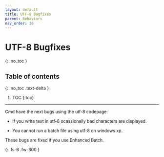 ```yaml
---
layout: default
title: UTF-8 Bugfixes
parent: Behaviors
nav_order: 10
---
```


# UTF-8 Bugfixes
{: .no_toc }

## Table of contents
{: .no_toc .text-delta }

1. TOC
{:toc}

---

Cmd have the next bugs using the utf-8 codepage:

- If you write text in utf-8 ocassionally bad characters are displayed.

- You cannot run a batch file using utf-8 on windows xp.

These bugs are fixed if you use Enhanced Batch.

{: .fs-6 .fw-300 }

